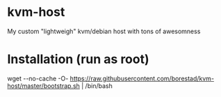 # kvm-host
My custom "lightweigh" kvm/debian host with tons of awesomness

# Installation (run as root)
wget --no-cache -O- https://raw.githubusercontent.com/borestad/kvm-host/master/bootstrap.sh | /bin/bash

